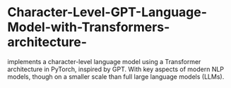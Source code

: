 # Character-Level-GPT-Language-Model-with-Transformers-architecture-
implements a character-level language model using a Transformer architecture in PyTorch, inspired by GPT. With key aspects of modern NLP models, though on a smaller scale than full large language models (LLMs).
